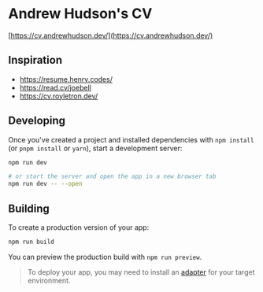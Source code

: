 # Andrew Hudson's CV

[https://cv.andrewhudson.dev/](https://cv.andrewhudson.dev/)

## Inspiration

- https://resume.henry.codes/
- https://read.cv/joebell
- https://cv.royletron.dev/

## Developing

Once you've created a project and installed dependencies with `npm install` (or `pnpm install` or `yarn`), start a development server:

```bash
npm run dev

# or start the server and open the app in a new browser tab
npm run dev -- --open
```

## Building

To create a production version of your app:

```bash
npm run build
```

You can preview the production build with `npm run preview`.

> To deploy your app, you may need to install an [adapter](https://svelte.dev/docs/kit/adapters) for your target environment.

